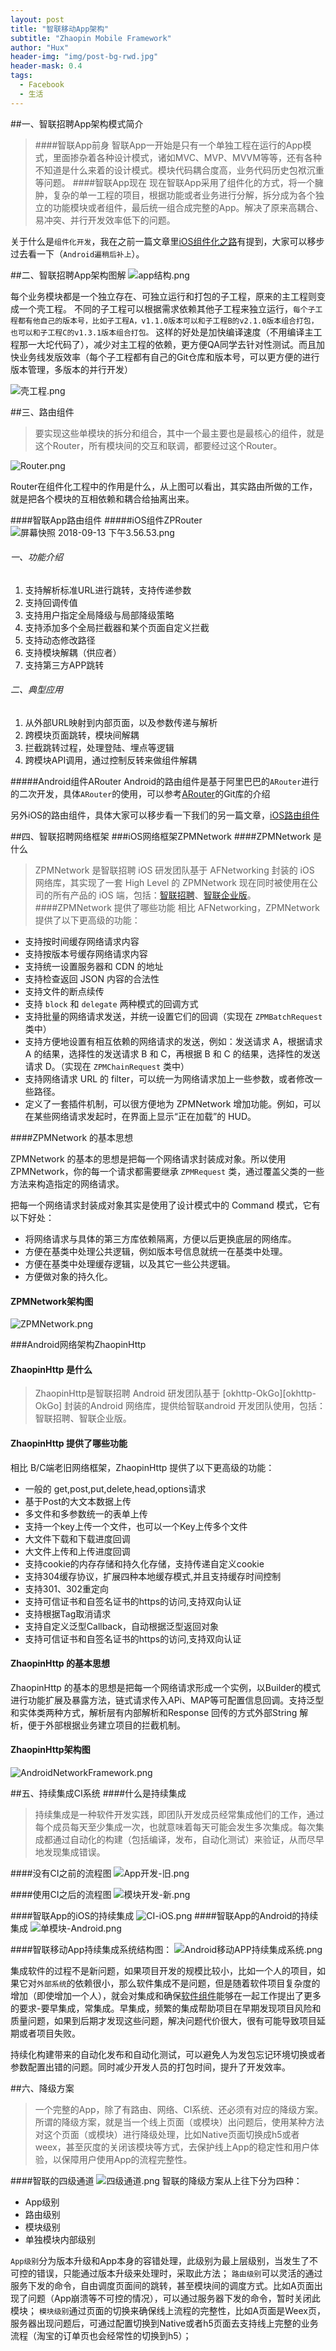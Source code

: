 ```yaml
---
layout: post
title: "智联移动App架构"
subtitle: "Zhaopin Mobile Framework"
author: "Hux"
header-img: "img/post-bg-rwd.jpg"
header-mask: 0.4
tags:
  - Facebook
  - 生活
---
```


##一、智联招聘App架构模式简介
>####智联App前身
>智联App一开始是只有一个单独工程在运行的App模式，里面掺杂着各种设计模式，诸如MVC、MVP、MVVM等等，还有各种不知道是什么来着的设计模式。模块代码耦合度高，业务代码历史包袱沉重等问题。
>####智联App现在
>现在智联App采用了组件化的方式，将一个臃肿，复杂的单一工程的项目，根据功能或者业务进行分解，拆分成为各个独立的功能模块或者组件，最后统一组合成完整的App。解决了原来高耦合、易冲突、并行开发效率低下的问题。

关于什么是`组件化开发`，我在之前一篇文章里[iOS组件化之路](https://www.jianshu.com/p/11b428c2ac1d)有提到，大家可以移步过去看一下（`Android遍稍后补上`）。

##二、智联招聘App架构图解
![app结构.png](https://upload-images.jianshu.io/upload_images/6879404-cc869df025a8bf27.png?imageMogr2/auto-orient/strip%7CimageView2/2/w/1240)

每个业务模块都是一个独立存在、可独立运行和打包的子工程，原来的主工程则变成一个壳工程。
不同的子工程可以根据需求依赖其他子工程来独立运行，`每个子工程都有他自己的版本号，比如子工程A，v1.1.0版本可以和子工程B的v2.1.0版本组合打包，也可以和子工程C的v1.3.1版本组合打包。`
这样的好处是加快编译速度（不用编译主工程那一大坨代码了），减少对主工程的依赖，更方便QA同学去针对性测试。而且加快业务线发版效率（每个子工程都有自己的Git仓库和版本号，可以更方便的进行版本管理，多版本的并行开发）

![壳工程.png](https://upload-images.jianshu.io/upload_images/6879404-9eccae07801a589a.png?imageMogr2/auto-orient/strip%7CimageView2/2/w/1240)

##三、路由组件
>要实现这些单模块的拆分和组合，其中一个最主要也是最核心的组件，就是这个Router，所有模块间的交互和联调，都要经过这个Router。

![Router.png](https://upload-images.jianshu.io/upload_images/6879404-6640a3af79d00798.png?imageMogr2/auto-orient/strip%7CimageView2/2/w/1240)

Router在组件化工程中的作用是什么，从上图可以看出，其实路由所做的工作，就是把各个模块的互相依赖和耦合给抽离出来。

####智联App路由组件
#####iOS组件ZPRouter
![屏幕快照 2018-09-13 下午3.56.53.png](https://upload-images.jianshu.io/upload_images/6879404-ffc8cc4159459dc5.png?imageMogr2/auto-orient/strip%7CimageView2/2/w/1240)
###### 一、功能介绍
1. 支持解析标准URL进行跳转，支持传递参数
2. 支持回调传值
3. 支持用户指定全局降级与局部降级策略
4. 支持添加多个全局拦截器和某个页面自定义拦截
5. 支持动态修改路径
6. 支持模块解耦（供应者）
7. 支持第三方APP跳转

###### 二、典型应用
1. 从外部URL映射到内部页面，以及参数传递与解析
2. 跨模块页面跳转，模块间解耦
3. 拦截跳转过程，处理登陆、埋点等逻辑
4. 跨模块API调用，通过控制反转来做组件解耦

#####Android组件ARouter
Android的路由组件是基于阿里巴巴的`ARouter`进行的二次开发，具体`ARouter`的使用，可以参考[ARouter](https://github.com/alibaba/ARouter)的Git库的介绍

另外iOS的路由组件，具体大家可以移步看一下我们的另一篇文章，[iOS路由组件]()

##四、智联招聘网络框架
###iOS网络框架ZPMNetwork
####ZPMNetwork 是什么
>ZPMNetwork 是智联招聘 iOS 研发团队基于 AFNetworking 封装的 iOS 网络库，其实现了一套 High Level 的 ZPMNetwork 现在同时被使用在公司的所有产品的 iOS 端，包括：[智联招聘](https://itunes.apple.com/cn/app/%E6%99%BA%E8%81%94%E6%8B%9B%E8%81%98%E7%BD%91-%E6%89%BE%E5%B7%A5%E4%BD%9C%E6%B1%82%E8%81%8C%E4%BA%BA%E6%89%8D%E6%8B%9B%E8%81%98%E8%BD%AF%E4%BB%B6/id488033535?mt=8)、[智联企业版](https://itunes.apple.com/cn/app/%E6%99%BA%E8%81%94%E6%8B%9B%E8%81%98%E7%BD%91-%E6%89%BE%E5%B7%A5%E4%BD%9C%E6%B1%82%E8%81%8C%E4%BA%BA%E6%89%8D%E6%8B%9B%E8%81%98%E8%BD%AF%E4%BB%B6/id488033535?mt=8)。
####ZPMNetwork 提供了哪些功能
相比 AFNetworking，ZPMNetwork 提供了以下更高级的功能：

 * 支持按时间缓存网络请求内容
 * 支持按版本号缓存网络请求内容
 * 支持统一设置服务器和 CDN 的地址
 * 支持检查返回 JSON 内容的合法性
 * 支持文件的断点续传
 * 支持 `block` 和 `delegate` 两种模式的回调方式
 * 支持批量的网络请求发送，并统一设置它们的回调（实现在 `ZPMBatchRequest` 类中）
 * 支持方便地设置有相互依赖的网络请求的发送，例如：发送请求 A，根据请求 A 的结果，选择性的发送请求 B 和 C，再根据 B 和 C 的结果，选择性的发送请求 D。（实现在 `ZPMChainRequest` 类中）
 * 支持网络请求 URL 的 filter，可以统一为网络请求加上一些参数，或者修改一些路径。
 * 定义了一套插件机制，可以很方便地为 ZPMNetwork 增加功能。例如，可以在某些网络请求发起时，在界面上显示“正在加载”的 HUD。

####ZPMNetwork 的基本思想

ZPMNetwork 的基本的思想是把每一个网络请求封装成对象。所以使用 ZPMNetwork，你的每一个请求都需要继承 `ZPMRequest` 类，通过覆盖父类的一些方法来构造指定的网络请求。

把每一个网络请求封装成对象其实是使用了设计模式中的 Command 模式，它有以下好处：

 * 将网络请求与具体的第三方库依赖隔离，方便以后更换底层的网络库。
 * 方便在基类中处理公共逻辑，例如版本号信息就统一在基类中处理。
 * 方便在基类中处理缓存逻辑，以及其它一些公共逻辑。
 * 方便做对象的持久化。

#### ZPMNetwork架构图
![ZPMNetwork.png](https://upload-images.jianshu.io/upload_images/6879404-823925b6574ee5bd.png?imageMogr2/auto-orient/strip%7CimageView2/2/w/1240)

###Android网络架构ZhaopinHttp
#### ZhaopinHttp 是什么

>ZhaopinHttp是智联招聘 Android 研发团队基于 [okhttp-OkGo][okhttp-OkGo] 封装的Android 网络库，提供给智联android 开发团队使用，包括：智联招聘、智联企业版。

#### ZhaopinHttp 提供了哪些功能

相比 B/C端老旧网络框架，ZhaopinHttp 提供了以下更高级的功能：

 * 一般的 get,post,put,delete,head,options请求
 * 基于Post的大文本数据上传
 * 多文件和多参数统一的表单上传
 * 支持一个key上传一个文件，也可以一个Key上传多个文件
 * 大文件下载和下载进度回调
 * 大文件上传和上传进度回调
 * 支持cookie的内存存储和持久化存储，支持传递自定义cookie
 * 支持304缓存协议，扩展四种本地缓存模式,并且支持缓存时间控制
 * 支持301、302重定向
 * 支持可信证书和自签名证书的https的访问,支持双向认证
 * 支持根据Tag取消请求
 * 支持自定义泛型Callback，自动根据泛型返回对象
 * 支持可信证书和自签名证书的https的访问,支持双向认证

#### ZhaopinHttp 的基本思想

ZhaopinHttp 的基本的思想是把每一个网络请求形成一个实例，以Builder的模式进行功能扩展及暴露方法，链式请求传入APi、MAP等可配置信息回调。支持泛型和实体类两种方式，解析层有内部解析和Response 回传的方式外部String 解析，便于外部根据业务建立项目的拦截机制。 

#### ZhaopinHttp架构图
![AndroidNetworkFramework.png](https://upload-images.jianshu.io/upload_images/6879404-b1eed11a810bf954.png?imageMogr2/auto-orient/strip%7CimageView2/2/w/1240)

##五、持续集成CI系统
####什么是持续集成
>持续集成是一种软件开发实践，即团队开发成员经常集成他们的工作，通过每个成员每天至少集成一次，也就意味着每天可能会发生多次集成。每次集成都通过自动化的构建（包括编译，发布，自动化测试）来验证，从而尽早地发现集成错误。

####没有CI之前的流程图
![App开发-旧.png](https://upload-images.jianshu.io/upload_images/6879404-fbd5df815a0c733b.png?imageMogr2/auto-orient/strip%7CimageView2/2/w/1240)

####使用CI之后的流程图
![模块开发-新.png](https://upload-images.jianshu.io/upload_images/6879404-c9ecfbd820b10b48.png?imageMogr2/auto-orient/strip%7CimageView2/2/w/1240)

####智联App的iOS的持续集成
![CI-iOS.png](https://upload-images.jianshu.io/upload_images/6879404-422db6e010a6a4d2.png?imageMogr2/auto-orient/strip%7CimageView2/2/w/1240)
####智联App的Android的持续集成
![单模块-Android.png](https://upload-images.jianshu.io/upload_images/6879404-b2eb886efcca1e46.png?imageMogr2/auto-orient/strip%7CimageView2/2/w/1240)

####智联移动App持续集成系统结构图：
![Android移动APP持续集成系统.png](https://upload-images.jianshu.io/upload_images/6879404-3306818943e43db0.png?imageMogr2/auto-orient/strip%7CimageView2/2/w/1240)

集成软件的过程不是新问题，如果项目开发的规模比较小，比如一个人的项目，如果它对`外部系统`的依赖很小，那么软件集成不是问题，但是随着软件项目复杂度的增加（即使增加一个人），就会对集成和确保[软件组件](https://baike.baidu.com/item/%E8%BD%AF%E4%BB%B6%E7%BB%84%E4%BB%B6)能够在一起工作提出了更多的要求-要早集成，常集成。早集成，频繁的集成帮助项目在早期发现项目风险和质量问题，如果到后期才发现这些问题，解决问题代价很大，很有可能导致项目延期或者项目失败。

持续化构建带来的自动化发布和自动化测试，可以避免人为发包忘记环境切换或者参数配置出错的问题。同时减少开发人员的打包时间，提升了开发效率。

##六、降级方案
>一个完整的App，除了有路由、网络、CI系统、还必须有对应的降级方案。所谓的降级方案，就是当一个线上页面（或模块）出问题后，使用某种方法对这个页面（或模块）进行降级处理，比如Native页面切换成h5或者weex，甚至灰度的关闭该模块等方式，去保护线上App的稳定性和用户体验，以保障用户使用App的流程完整性。

####智联的四级通道
![四级通道.png](https://upload-images.jianshu.io/upload_images/6879404-2ac5e75888c4a703.png?imageMogr2/auto-orient/strip%7CimageView2/2/w/1240)
智联的降级方案从上往下分为四种：
* App级别
* 路由级别
* 模块级别
* 单独模块内部级别

`App级别`分为版本升级和App本身的容错处理，此级别为最上层级别，当发生了不可控的错误，只能通过版本升级来处理时，采取此方法；
`路由级别`可以灵活的通过服务下发的命令，自由调度页面间的跳转，甚至模块间的调度方式。比如A页面出现了问题（App崩溃等不可控的情况），可以通过服务器下发的命令，暂时关闭此模块；
`模块级别`通过页面的切换来确保线上流程的完整性，比如A页面是Weex页，服务器出现问题后，可通过配置切换到Native或者h5页面去支持线上完整的业务流程（淘宝的订单页也会经常性的切换到h5）；




